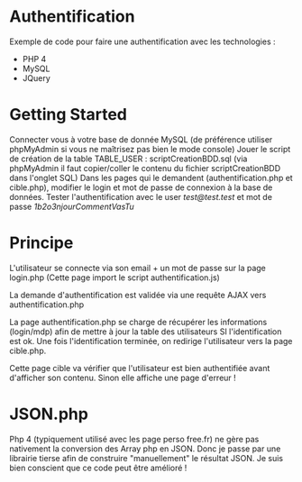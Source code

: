 # Authentification
Exemple de code pour faire une authentification avec les technologies :
- PHP 4
- MySQL
- JQuery

# Getting Started

Connecter vous à votre base de donnée MySQL (de préférence utiliser phpMyAdmin si vous ne maîtrisez pas bien le mode console)
Jouer le script de création de la table TABLE_USER : scriptCreationBDD.sql (via phpMyAdmin il faut copier/coller le contenu du fichier scriptCreationBDD dans l'onglet SQL)
Dans les pages qui le demandent (authentification.php et cible.php), modifier le login et mot de passe de connexion à la base de données. 
Tester l'authentification avec le user _test@test.test_ et mot de passe _1b2o3njourCommentVasTu_

# Principe

L'utilisateur se connecte via son email + un mot de passe sur la page login.php
(Cette page import le script authentification.js)

La demande d'authentification est validée via une requête AJAX vers authentification.php

La page authentification.php se charge de récupérer les informations (login/mdp) afin de mettre à jour la table des utilisateurs SI l'identification est ok.
Une fois l'identification terminée, on redirige l'utilisateur vers la page cible.php.

Cette page cible va vérifier que l'utilisateur est bien authentifiée avant d'afficher son contenu. Sinon elle affiche une page d'erreur !

# JSON.php

Php 4 (typiquement utilisé avec les page perso free.fr) ne gère pas nativement la conversion des Array php en JSON.
Donc je passe par une librairie tierse afin de construire "manuellement" le résultat JSON. Je suis bien conscient que ce code peut être amélioré !
